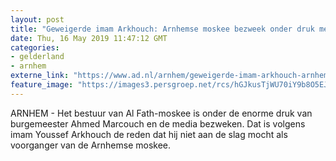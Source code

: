 ```yaml
---
layout: post
title: "Geweigerde imam Arkhouch: Arnhemse moskee bezweek onder druk media en burgemeester"
date: Thu, 16 May 2019 11:47:12 GMT
categories: 
- gelderland 
- arnhem 
externe_link: "https://www.ad.nl/arnhem/geweigerde-imam-arkhouch-arnhemse-moskee-bezweek-onder-druk-media-en-burgemeester~a996f44a/"
feature_image: "https://images3.persgroep.net/rcs/hGJkusTjWU70iY9b8O5EJHZ9yC0/diocontent/142920821/_fitwidth/400/?appId=21791a8992982cd8da851550a453bd7f&quality=0.7"
---
```


ARNHEM - Het bestuur van Al Fath-moskee is onder de enorme druk van burgemeester Ahmed Marcouch en de media bezweken. Dat is volgens imam Youssef Arkhouch de reden dat hij niet aan de slag mocht als voorganger van de Arnhemse moskee.
